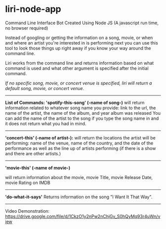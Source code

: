 # liri-node-app
Command Line Interface Bot Created Using Node JS (A javascript run time, no browser required)


Instead of googling or getting the information on a song, movie, or when and where an artist you're interested in is performing next you can use this tool to look those things up right away if you know your way around the command line.

Liri works from the command line and returns information based on what command is used and what other argument is specified after the initial command. 


*If no specific song, movie, or concert venue is specified, liri will return a default song, movie, or concert venue.* 
**************************************
**List of Commands:**
**'spotify-this-song' (-name of song-)**
will return information related to whatever song name you provide:
link to the url,
the name of the artist,
the name of the album,
and year album was released
You can add the name of the artist to the song if you type the song name in and it does not return what you had in mind.
**************************************
**'concert-this' (-name of artist-):**
will return the locations the artist will be performing:
name of the venue,
name of the country,
and the date of the performance
as well as the line up of artists performing (if there is a show and there are other artists.)
**************************************
**'movie-this' (-name of movie-)**

will return information about the movie,
movie Title,
movie Release Date,
movie Rating on IMDB

**************************************
**'do-what-it-says'**
Returns information on the song "I Want It That Way".
**************************************

Video Demonstration: https://drive.google.com/file/d/1CkzO1y2nPw2nChjGv_S0hQyMq93r4uWn/view



